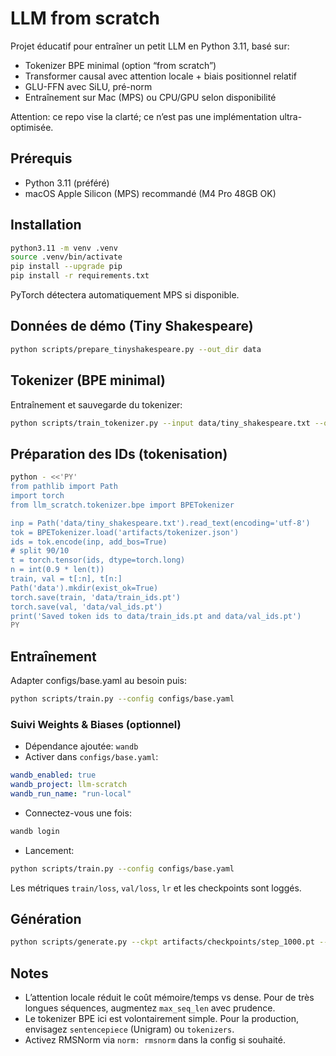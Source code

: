 # LLM from scratch

Projet éducatif pour entraîner un petit LLM en Python 3.11, basé sur:
- Tokenizer BPE minimal (option “from scratch”)
- Transformer causal avec attention locale + biais positionnel relatif
- GLU-FFN avec SiLU, pré-norm
- Entraînement sur Mac (MPS) ou CPU/GPU selon disponibilité

Attention: ce repo vise la clarté; ce n’est pas une implémentation ultra-optimisée.

## Prérequis
- Python 3.11 (préféré)
- macOS Apple Silicon (MPS) recommandé (M4 Pro 48GB OK)

## Installation
```bash
python3.11 -m venv .venv
source .venv/bin/activate
pip install --upgrade pip
pip install -r requirements.txt
```

PyTorch détectera automatiquement MPS si disponible.

## Données de démo (Tiny Shakespeare)
```bash
python scripts/prepare_tinyshakespeare.py --out_dir data
```

## Tokenizer (BPE minimal)
Entraînement et sauvegarde du tokenizer:
```bash
python scripts/train_tokenizer.py --input data/tiny_shakespeare.txt --out artifacts/tokenizer.json --vocab_size 8000
```

## Préparation des IDs (tokenisation)
```bash
python - <<'PY'
from pathlib import Path
import torch
from llm_scratch.tokenizer.bpe import BPETokenizer

inp = Path('data/tiny_shakespeare.txt').read_text(encoding='utf-8')
tok = BPETokenizer.load('artifacts/tokenizer.json')
ids = tok.encode(inp, add_bos=True)
# split 90/10
t = torch.tensor(ids, dtype=torch.long)
n = int(0.9 * len(t))
train, val = t[:n], t[n:]
Path('data').mkdir(exist_ok=True)
torch.save(train, 'data/train_ids.pt')
torch.save(val, 'data/val_ids.pt')
print('Saved token ids to data/train_ids.pt and data/val_ids.pt')
PY
```

## Entraînement
Adapter configs/base.yaml au besoin puis:
```bash
python scripts/train.py --config configs/base.yaml
```

### Suivi Weights & Biases (optionnel)
- Dépendance ajoutée: `wandb`
- Activer dans `configs/base.yaml`:
```yaml
wandb_enabled: true
wandb_project: llm-scratch
wandb_run_name: "run-local"
```
- Connectez-vous une fois:
```bash
wandb login
```
- Lancement:
```bash
python scripts/train.py --config configs/base.yaml
```
Les métriques `train/loss`, `val/loss`, `lr` et les checkpoints sont loggés.

## Génération
```bash
python scripts/generate.py --ckpt artifacts/checkpoints/step_1000.pt --tokenizer artifacts/tokenizer.json --prompt "To be, or not to be" --max_new_tokens 100
```

## Notes
- L’attention locale réduit le coût mémoire/temps vs dense. Pour de très longues séquences, augmentez `max_seq_len` avec prudence.
- Le tokenizer BPE ici est volontairement simple. Pour la production, envisagez `sentencepiece` (Unigram) ou `tokenizers`.
- Activez RMSNorm via `norm: rmsnorm` dans la config si souhaité.

